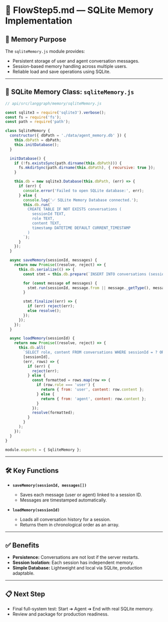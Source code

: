 # 📄 FlowStep5.md — SQLite Memory Implementation

## 🧠 Memory Purpose

The `sqliteMemory.js` module provides:

- Persistent storage of user and agent conversation messages.
- Session-based memory handling across multiple users.
- Reliable load and save operations using SQLite.

---

## 📄 SQLite Memory Class: `sqliteMemory.js`

```javascript
// api/src/langgraph/memory/sqliteMemory.js

const sqlite3 = require('sqlite3').verbose();
const fs = require('fs');
const path = require('path');

class SqliteMemory {
  constructor({ dbPath = './data/agent_memory.db' }) {
    this.dbPath = dbPath;
    this.initDatabase();
  }

  initDatabase() {
    if (!fs.existsSync(path.dirname(this.dbPath))) {
      fs.mkdirSync(path.dirname(this.dbPath), { recursive: true });
    }

    this.db = new sqlite3.Database(this.dbPath, (err) => {
      if (err) {
        console.error('Failed to open SQLite database:', err);
      } else {
        console.log('✅ SQLite Memory Database connected.');
        this.db.run(`
          CREATE TABLE IF NOT EXISTS conversations (
            sessionId TEXT,
            role TEXT,
            content TEXT,
            timestamp DATETIME DEFAULT CURRENT_TIMESTAMP
          )
        `);
      }
    });
  }

  async saveMemory(sessionId, messages) {
    return new Promise((resolve, reject) => {
      this.db.serialize(() => {
        const stmt = this.db.prepare(`INSERT INTO conversations (sessionId, role, content) VALUES (?, ?, ?)`);

        for (const message of messages) {
          stmt.run(sessionId, message.from || message._getType(), message.content);
        }

        stmt.finalize((err) => {
          if (err) reject(err);
          else resolve();
        });
      });
    });
  }

  async loadMemory(sessionId) {
    return new Promise((resolve, reject) => {
      this.db.all(
        `SELECT role, content FROM conversations WHERE sessionId = ? ORDER BY timestamp ASC`,
        [sessionId],
        (err, rows) => {
          if (err) {
            reject(err);
          } else {
            const formatted = rows.map(row => {
              if (row.role === 'user') {
                return { from: 'user', content: row.content };
              } else {
                return { from: 'agent', content: row.content };
              }
            });
            resolve(formatted);
          }
        }
      );
    });
  }
}

module.exports = { SqliteMemory };
```

---

## 🛠 Key Functions

- **`saveMemory(sessionId, messages[])`**
  - Saves each message (user or agent) linked to a session ID.
  - Messages are timestamped automatically.

- **`loadMemory(sessionId)`**
  - Loads all conversation history for a session.
  - Returns them in chronological order as an array.

---

## ✅ Benefits

- **Persistence:** Conversations are not lost if the server restarts.
- **Session Isolation:** Each session has independent memory.
- **Simple Database:** Lightweight and local via SQLite, production adaptable.

---

## 📋 Next Step

- Final full-system test: Start ➔ Agent ➔ End with real SQLite memory.
- Review and package for production readiness.